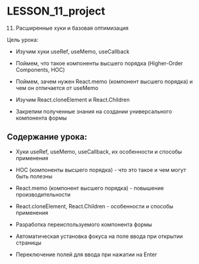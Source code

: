 # LESSON_11_project

11. Расширенные хуки и базовая оптимизация

Цель урока:

-   Изучим хуки useRef, useMemo, useCallback

-   Поймем, что такое компоненты высшего порядка (Higher-Order Components, HOC)

-   Поймем, зачем нужен React.memo (компонент высшего порядка) и чем он отличается от useMemo

-   Изучим React.cloneElement и React.Children

-   Закрепим полученные знания на создании универсального компонента формы

## Содержание урока:

-   Хуки useRef, useMemo, useCallback, их особенности и способы применения

-   HOC (компоненты высшего порядка) - что это такое и чем могут быть полезны

-   React.memo (компонент высшего порядка) - повышение производительности

-   React.cloneElement, React.Children - особенности и способы применения

-   Разработка переиспользуемого компонента формы

-   Автоматическая установка фокуса на поле ввода при открытии страницы

-   Переключение полей для ввода при нажатии на Enter
